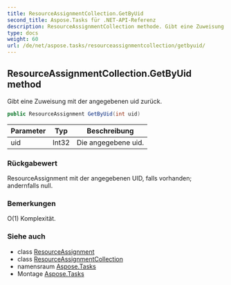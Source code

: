```yaml
---
title: ResourceAssignmentCollection.GetByUid
second_title: Aspose.Tasks für .NET-API-Referenz
description: ResourceAssignmentCollection methode. Gibt eine Zuweisung mit der angegebenen uid zurück.
type: docs
weight: 60
url: /de/net/aspose.tasks/resourceassignmentcollection/getbyuid/
---
```

## ResourceAssignmentCollection.GetByUid method

Gibt eine Zuweisung mit der angegebenen uid zurück.

```csharp
public ResourceAssignment GetByUid(int uid)
```

| Parameter | Typ | Beschreibung |
| --- | --- | --- |
| uid | Int32 | Die angegebene uid. |

### Rückgabewert

ResourceAssignment mit der angegebenen UID, falls vorhanden; andernfalls null.

### Bemerkungen

O(1) Komplexität.

### Siehe auch

* class [ResourceAssignment](../../resourceassignment/)
* class [ResourceAssignmentCollection](../)
* namensraum [Aspose.Tasks](../../resourceassignmentcollection/)
* Montage [Aspose.Tasks](../../../)


